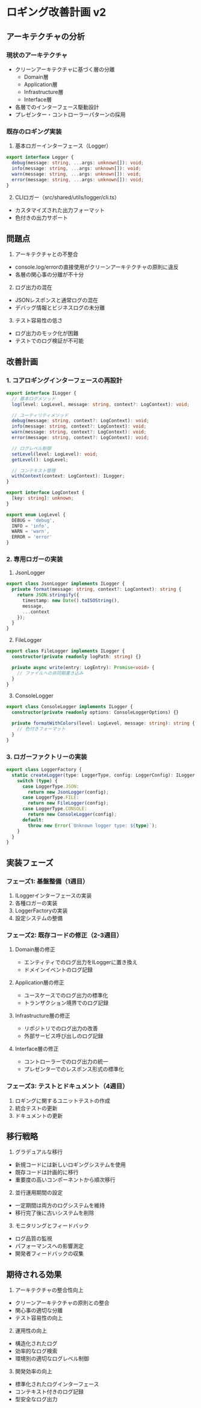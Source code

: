 # ロギング改善計画 v2

## アーキテクチャの分析

### 現状のアーキテクチャ
- クリーンアーキテクチャに基づく層の分離
  - Domain層
  - Application層
  - Infrastructure層
  - Interface層
- 各層でのインターフェース駆動設計
- プレゼンター・コントローラーパターンの採用

### 既存のロギング実装
1. 基本ロガーインターフェース（Logger）
```typescript
export interface Logger {
  debug(message: string, ...args: unknown[]): void;
  info(message: string, ...args: unknown[]): void;
  warn(message: string, ...args: unknown[]): void;
  error(message: string, ...args: unknown[]): void;
}
```

2. CLIロガー（src/shared/utils/logger/cli.ts）
- カスタマイズされた出力フォーマット
- 色付きの出力サポート

## 問題点

1. アーキテクチャとの不整合
- console.log/errorの直接使用がクリーンアーキテクチャの原則に違反
- 各層の関心事の分離が不十分

2. ログ出力の混在
- JSONレスポンスと通常ログの混在
- デバッグ情報とビジネスログの未分離

3. テスト容易性の低さ
- ログ出力のモック化が困難
- テストでのログ検証が不可能

## 改善計画

### 1. コアロギングインターフェースの再設計

```typescript
export interface ILogger {
  // 基本ログメソッド
  log(level: LogLevel, message: string, context?: LogContext): void;

  // ユーティリティメソッド
  debug(message: string, context?: LogContext): void;
  info(message: string, context?: LogContext): void;
  warn(message: string, context?: LogContext): void;
  error(message: string, context?: LogContext): void;

  // ログレベル制御
  setLevel(level: LogLevel): void;
  getLevel(): LogLevel;

  // コンテキスト管理
  withContext(context: LogContext): ILogger;
}

export interface LogContext {
  [key: string]: unknown;
}

export enum LogLevel {
  DEBUG = 'debug',
  INFO = 'info',
  WARN = 'warn',
  ERROR = 'error'
}
```

### 2. 専用ロガーの実装

1. JsonLogger
```typescript
export class JsonLogger implements ILogger {
  private format(message: string, context?: LogContext): string {
    return JSON.stringify({
      timestamp: new Date().toISOString(),
      message,
      ...context
    });
  }
}
```

2. FileLogger
```typescript
export class FileLogger implements ILogger {
  constructor(private readonly logPath: string) {}

  private async write(entry: LogEntry): Promise<void> {
    // ファイルへの非同期書き込み
  }
}
```

3. ConsoleLogger
```typescript
export class ConsoleLogger implements ILogger {
  constructor(private readonly options: ConsoleLoggerOptions) {}

  private formatWithColors(level: LogLevel, message: string): string {
    // 色付きフォーマット
  }
}
```

### 3. ロガーファクトリーの実装

```typescript
export class LoggerFactory {
  static createLogger(type: LoggerType, config: LoggerConfig): ILogger {
    switch (type) {
      case LoggerType.JSON:
        return new JsonLogger(config);
      case LoggerType.FILE:
        return new FileLogger(config);
      case LoggerType.CONSOLE:
        return new ConsoleLogger(config);
      default:
        throw new Error(`Unknown logger type: ${type}`);
    }
  }
}
```

## 実装フェーズ

### フェーズ1: 基盤整備（1週目）
1. ILoggerインターフェースの実装
2. 各種ロガーの実装
3. LoggerFactoryの実装
4. 設定システムの整備

### フェーズ2: 既存コードの修正（2-3週目）
1. Domain層の修正
   - エンティティでのログ出力をILoggerに置き換え
   - ドメインイベントのログ記録

2. Application層の修正
   - ユースケースでのログ出力の標準化
   - トランザクション境界でのログ記録

3. Infrastructure層の修正
   - リポジトリでのログ出力の改善
   - 外部サービス呼び出しのログ記録

4. Interface層の修正
   - コントローラーでのログ出力の統一
   - プレゼンターでのレスポンス形式の標準化

### フェーズ3: テストとドキュメント（4週目）
1. ロギングに関するユニットテストの作成
2. 統合テストの更新
3. ドキュメントの更新

## 移行戦略

1. グラデュアルな移行
- 新規コードには新しいロギングシステムを使用
- 既存コードは計画的に移行
- 重要度の高いコンポーネントから順次移行

2. 並行運用期間の設定
- 一定期間は両方のログシステムを維持
- 移行完了後に古いシステムを削除

3. モニタリングとフィードバック
- ログ品質の監視
- パフォーマンスへの影響測定
- 開発者フィードバックの収集

## 期待される効果

1. アーキテクチャの整合性向上
- クリーンアーキテクチャの原則との整合
- 関心事の適切な分離
- テスト容易性の向上

2. 運用性の向上
- 構造化されたログ
- 効率的なログ検索
- 環境別の適切なログレベル制御

3. 開発効率の向上
- 標準化されたログインターフェース
- コンテキスト付きのログ記録
- 型安全なログ出力
